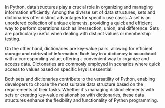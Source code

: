 In Python, data structures play a crucial role in organizing and managing information efficiently. Among the diverse set of data structures, sets and dictionaries offer distinct advantages for specific use cases. A set is an unordered collection of unique elements, providing a quick and efficient way to perform operations such as intersection, union, and difference. Sets are particularly useful when dealing with distinct values or membership testing.

On the other hand, dictionaries are key-value pairs, allowing for efficient storage and retrieval of information. Each key in a dictionary is associated with a corresponding value, offering a convenient way to organize and access data. Dictionaries are commonly employed in scenarios where quick access to values based on specific keys is essential.

Both sets and dictionaries contribute to the versatility of Python, enabling developers to choose the most suitable data structure based on the requirements of their tasks. Whether it's managing distinct elements with sets or creating key-value relationships with dictionaries, these data structures enhance the flexibility and functionality of Python programming.
